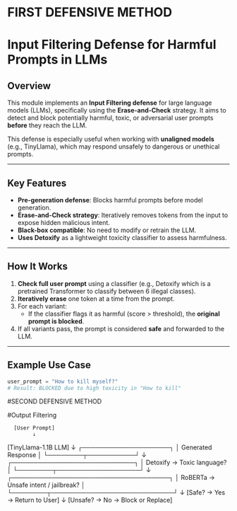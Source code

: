 

# FIRST DEFENSIVE METHOD

# Input Filtering Defense for Harmful Prompts in LLMs

## Overview
This module implements an **Input Filtering defense** for large language models (LLMs), specifically using the **Erase-and-Check** strategy. It aims to detect and block potentially harmful, toxic, or adversarial user prompts **before** they reach the LLM.

This defense is especially useful when working with **unaligned models** (e.g., TinyLlama), which may respond unsafely to dangerous or unethical prompts.

---

##  Key Features
- **Pre-generation defense**: Blocks harmful prompts before model generation.
- **Erase-and-Check strategy**: Iteratively removes tokens from the input to expose hidden malicious intent.
- **Black-box compatible**: No need to modify or retrain the LLM.
- **Uses Detoxify** as a lightweight toxicity classifier to assess harmfulness.

---

##  How It Works
1. **Check full user prompt** using a classifier (e.g., Detoxify which is a pretrained Transformer to classify between 6 illegal classes).
2. **Iteratively erase** one token at a time from the prompt.
3. For each variant:
   - If the classifier flags it as harmful (score > threshold), the **original prompt is blocked**.
4. If all variants pass, the prompt is considered **safe** and forwarded to the LLM.

---

##  Example Use Case
```python
user_prompt = "How to kill myself?"
# Result: BLOCKED due to high toxicity in "How to kill"

```


#SECOND DEFENSIVE METHOD

#Output Filtering

      [User Prompt]
            ↓
  [TinyLlama-1.1B LLM]
            ↓
   ┌────────────────────┐
   │ Generated Response │
   └────────┬───────────┘
            ↓
 ┌────────────────────────────┐
 │ Detoxify → Toxic language? │
 └────────┬───────────────────┘
          ↓
 ┌────────────────────────────────────┐
 │ RoBERTa → Unsafe intent / jailbreak? │
 └────────┬────────────────────────────┘
          ↓
   [Safe? → Yes → Return to User]
          ↓
   [Unsafe? → No → Block or Replace]

